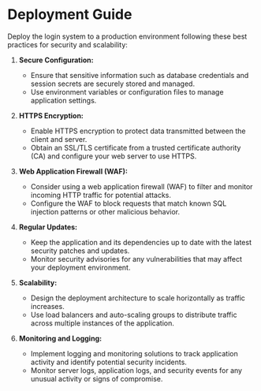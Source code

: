 # Deployment Guide

Deploy the login system to a production environment following these best practices for security and scalability:

1. **Secure Configuration:**
   - Ensure that sensitive information such as database credentials and session secrets are securely stored and managed.
   - Use environment variables or configuration files to manage application settings.

2. **HTTPS Encryption:**
   - Enable HTTPS encryption to protect data transmitted between the client and server.
   - Obtain an SSL/TLS certificate from a trusted certificate authority (CA) and configure your web server to use HTTPS.

3. **Web Application Firewall (WAF):**
   - Consider using a web application firewall (WAF) to filter and monitor incoming HTTP traffic for potential attacks.
   - Configure the WAF to block requests that match known SQL injection patterns or other malicious behavior.

4. **Regular Updates:**
   - Keep the application and its dependencies up to date with the latest security patches and updates.
   - Monitor security advisories for any vulnerabilities that may affect your deployment environment.

5. **Scalability:**
   - Design the deployment architecture to scale horizontally as traffic increases.
   - Use load balancers and auto-scaling groups to distribute traffic across multiple instances of the application.

6. **Monitoring and Logging:**
   - Implement logging and monitoring solutions to track application activity and identify potential security incidents.
   - Monitor server logs, application logs, and security events for any unusual activity or signs of compromise.
